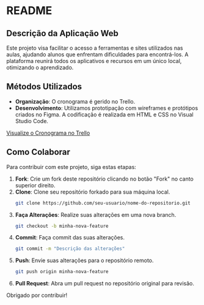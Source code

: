 # README

## Descrição da Aplicação Web

Este projeto visa facilitar o acesso a ferramentas e sites utilizados nas aulas, ajudando alunos que enfrentam dificuldades para encontrá-los. A plataforma reunirá todos os aplicativos e recursos em um único local, otimizando o aprendizado.

## Métodos Utilizados

- **Organização**: O cronograma é gerido no Trello.
- **Desenvolvimento**: Utilizamos prototipação com wireframes e protótipos criados no Figma. A codificação é realizada em HTML e CSS no Visual Studio Code.

[Visualize o Cronograma no Trello](https://trello.com/invite/b/a8YVC0gM/ATTIad24030f2102408c9bc25f693f1ddccbD283A7E8/projeto-interdisciplinar)

## Como Colaborar

Para contribuir com este projeto, siga estas etapas:

1. **Fork**: Crie um fork deste repositório clicando no botão "Fork" no canto superior direito.
2. **Clone**: Clone seu repositório forkado para sua máquina local.
   ```bash
   git clone https://github.com/seu-usuario/nome-do-repositorio.git
   ```
3. **Faça Alterações**: Realize suas alterações em uma nova branch.
   ```bash
   git checkout -b minha-nova-feature
   ```
4. **Commit**: Faça commit das suas alterações.
   ```bash
   git commit -m "Descrição das alterações"
   ```
5. **Push**: Envie suas alterações para o repositório remoto.
   ```bash
   git push origin minha-nova-feature
   ```
6. **Pull Request**: Abra um pull request no repositório original para revisão.

Obrigado por contribuir!
